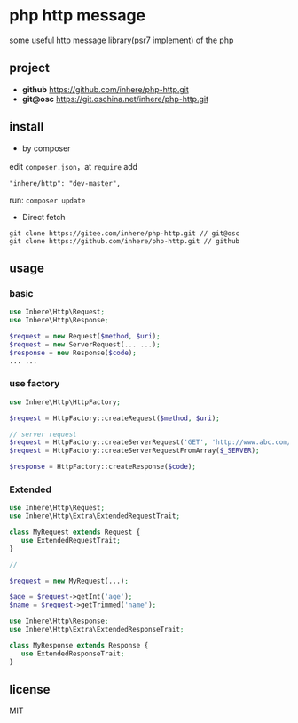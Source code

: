 # php http message

some useful http message library(psr7 implement) of the php

## project

- **github** https://github.com/inhere/php-http.git
- **git@osc** https://git.oschina.net/inhere/php-http.git

## install

- by composer

edit `composer.json`，at `require` add

```
"inhere/http": "dev-master",
```

run: `composer update`

- Direct fetch

```
git clone https://gitee.com/inhere/php-http.git // git@osc
git clone https://github.com/inhere/php-http.git // github
```

## usage

### basic

```php
use Inhere\Http\Request;
use Inhere\Http\Response;

$request = new Request($method, $uri);
$request = new ServerRequest(... ...);
$response = new Response($code);
... ...
```

### use factory

```php
use Inhere\Http\HttpFactory;

$request = HttpFactory::createRequest($method, $uri);

// server request
$request = HttpFactory::createServerRequest('GET', 'http://www.abc.com/home');
$request = HttpFactory::createServerRequestFromArray($_SERVER);

$response = HttpFactory::createResponse($code);
```

### Extended

```php
use Inhere\Http\Request;
use Inhere\Http\Extra\ExtendedRequestTrait;

class MyRequest extends Request {
   use ExtendedRequestTrait;
}

// 

$request = new MyRequest(...);

$age = $request->getInt('age');
$name = $request->getTrimmed('name');

```

```php
use Inhere\Http\Response;
use Inhere\Http\Extra\ExtendedResponseTrait;

class MyResponse extends Response {
   use ExtendedResponseTrait;
}
```

## license

MIT
